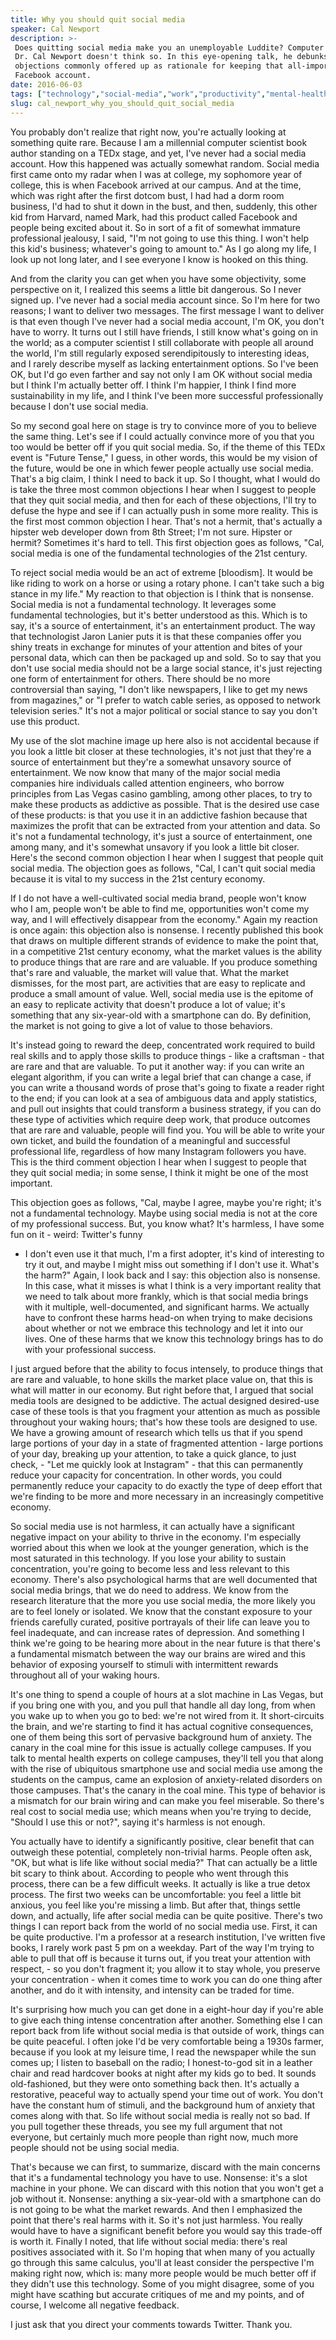 ```yaml
---
title: Why you should quit social media
speaker: Cal Newport
description: >-
 Does quitting social media make you an unemployable Luddite? Computer scientist
 Dr. Cal Newport doesn't think so. In this eye-opening talk, he debunks three
 objections commonly offered up as rationale for keeping that all-important
 Facebook account.
date: 2016-06-03
tags: ["technology","social-media","work","productivity","mental-health"]
slug: cal_newport_why_you_should_quit_social_media
---
```


You probably don't realize that right now, you're actually looking at something quite
rare. Because I am a millennial computer scientist book author standing on a TEDx stage,
and yet, I've never had a social media account. How this happened was actually somewhat
random. Social media first came onto my radar when I was at college, my sophomore year of
college, this is when Facebook arrived at our campus. And at the time, which was right
after the first dotcom bust, I had had a dorm room business, I'd had to shut it down in
the bust, and then, suddenly, this other kid from Harvard, named Mark, had this product
called Facebook and people being excited about it. So in sort of a fit of somewhat
immature professional jealousy, I said, "I'm not going to use this thing. I won't help
this kid's business; whatever's going to amount to." As I go along my life, I look up not
long later, and I see everyone I know is hooked on this thing.

And from the clarity you can get when you have some objectivity, some perspective on it, I
realized this seems a little bit dangerous. So I never signed up. I've never had a social
media account since. So I'm here for two reasons; I want to deliver two messages. The
first message I want to deliver is that even though I've never had a social media account,
I'm OK, you don't have to worry. It turns out I still have friends, I still know what's
going on in the world; as a computer scientist I still collaborate with people all around
the world, I'm still regularly exposed serendipitously to interesting ideas, and I rarely
describe myself as lacking entertainment options. So I've been OK, but I'd go even farther
and say not only I am OK without social media but I think I'm actually better off. I think
I'm happier, I think I find more sustainability in my life, and I think I've been more
successful professionally because I don't use social media.

So my second goal here on stage is try to convince more of you to believe the same thing.
Let's see if I could actually convince more of you that you too would be better off if you
quit social media. So, if the theme of this TEDx event is "Future Tense," I guess, in
other words, this would be my vision of the future, would be one in which fewer people
actually use social media. That's a big claim, I think I need to back it up. So I thought,
what I would do is take the three most common objections I hear when I suggest to people
that they quit social media, and then for each of these objections, I'll try to defuse the
hype and see if I can actually push in some more reality. This is the first most common
objection I hear. That's not a hermit, that's actually a hipster web developer down from
8th Street; I'm not sure. Hipster or hermit? Sometimes it's hard to tell. This first
objection goes as follows, "Cal, social media is one of the fundamental technologies of
the 21st century.

To reject social media would be an act of extreme [bloodism]. It would be like riding to
work on a horse or using a rotary phone. I can't take such a big stance in my life." My
reaction to that objection is I think that is nonsense. Social media is not a fundamental
technology. It leverages some fundamental technologies, but it's better understood as
this. Which is to say, it's a source of entertainment, it's an entertainment product. The
way that technologist Jaron Lanier puts it is that these companies offer you shiny treats
in exchange for minutes of your attention and bites of your personal data, which can then
be packaged up and sold. So to say that you don't use social media should not be a large
social stance, it's just rejecting one form of entertainment for others. There should be
no more controversial than saying, "I don't like newspapers, I like to get my news from
magazines," or "I prefer to watch cable series, as opposed to network television series."
It's not a major political or social stance to say you don't use this product.

My use of the slot machine image up here also is not accidental because if you look a
little bit closer at these technologies, it's not just that they're a source of
entertainment but they're a somewhat unsavory source of entertainment. We now know that
many of the major social media companies hire individuals called attention engineers, who
borrow principles from Las Vegas casino gambling, among other places, to try to make these
products as addictive as possible. That is the desired use case of these products: is that
you use it in an addictive fashion because that maximizes the profit that can be extracted
from your attention and data. So it's not a fundamental technology, it's just a source of
entertainment, one among many, and it's somewhat unsavory if you look a little bit closer.
Here's the second common objection I hear when I suggest that people quit social media.
The objection goes as follows, "Cal, I can't quit social media because it is vital to my
success in the 21st century economy.

If I do not have a well-cultivated social media brand, people won't know who I am, people
won't be able to find me, opportunities won't come my way, and I will effectively
disappear from the economy." Again my reaction is once again: this objection also is
nonsense. I recently published this book that draws on multiple different strands of
evidence to make the point that, in a competitive 21st century economy, what the market
values is the ability to produce things that are rare and are valuable. If you produce
something that's rare and valuable, the market will value that. What the market dismisses,
for the most part, are activities that are easy to replicate and produce a small amount of
value. Well, social media use is the epitome of an easy to replicate activity that doesn't
produce a lot of value; it's something that any six-year-old with a smartphone can do. By
definition, the market is not going to give a lot of value to those behaviors.

It's instead going to reward the deep, concentrated work required to build real skills and
to apply those skills to produce things - like a craftsman - that are rare and that are
valuable. To put it another way: if you can write an elegant algorithm, if you can write a
legal brief that can change a case, if you can write a thousand words of prose that's
going to fixate a reader right to the end; if you can look at a sea of ambiguous data and
apply statistics, and pull out insights that could transform a business strategy, if you
can do these type of activities which require deep work, that produce outcomes that are
rare and valuable, people will find you. You will be able to write your own ticket, and
build the foundation of a meaningful and successful professional life, regardless of how
many Instagram followers you have. This is the third comment objection I hear when I
suggest to people that they quit social media; in some sense, I think it might be one of
the most important.

This objection goes as follows, "Cal, maybe I agree, maybe you're right; it's not a
fundamental technology. Maybe using social media is not at the core of my professional
success. But, you know what? It's harmless, I have some fun on it - weird: Twitter's funny
- I don't even use it that much, I'm a first adopter, it's kind of interesting to try it
out, and maybe I might miss out something if I don't use it. What's the harm?" Again, I
look back and I say: this objection also is nonsense. In this case, what it misses is what
I think is a very important reality that we need to talk about more frankly, which is that
social media brings with it multiple, well-documented, and significant harms. We actually
have to confront these harms head-on when trying to make decisions about whether or not we
embrace this technology and let it into our lives. One of these harms that we know this
technology brings has to do with your professional success.

I just argued before that the ability to focus intensely, to produce things that are rare
and valuable, to hone skills the market place value on, that this is what will matter in
our economy. But right before that, I argued that social media tools are designed to be
addictive. The actual designed desired-use case of these tools is that you fragment your
attention as much as possible throughout your waking hours; that's how these tools are
designed to use. We have a growing amount of research which tells us that if you spend
large portions of your day in a state of fragmented attention - large portions of your
day, breaking up your attention, to take a quick glance, to just check, - "Let me quickly
look at Instagram" - that this can permanently reduce your capacity for concentration. In
other words, you could permanently reduce your capacity to do exactly the type of deep
effort that we're finding to be more and more necessary in an increasingly competitive
economy.

So social media use is not harmless, it can actually have a significant negative impact on
your ability to thrive in the economy. I'm especially worried about this when we look at
the younger generation, which is the most saturated in this technology. If you lose your
ability to sustain concentration, you're going to become less and less relevant to this
economy. There's also psychological harms that are well documented that social media
brings, that we do need to address. We know from the research literature that the more you
use social media, the more likely you are to feel lonely or isolated. We know that the
constant exposure to your friends carefully curated, positive portrayals of their life can
leave you to feel inadequate, and can increase rates of depression. And something I think
we're going to be hearing more about in the near future is that there's a fundamental
mismatch between the way our brains are wired and this behavior of exposing yourself to
stimuli with intermittent rewards throughout all of your waking hours.

It's one thing to spend a couple of hours at a slot machine in Las Vegas, but if you bring
one with you, and you pull that handle all day long, from when you wake up to when you go
to bed: we're not wired from it. It short-circuits the brain, and we're starting to find
it has actual cognitive consequences, one of them being this sort of pervasive background
hum of anxiety. The canary in the coal mine for this issue is actually college campuses.
If you talk to mental health experts on college campuses, they'll tell you that along with
the rise of ubiquitous smartphone use and social media use among the students on the
campus, came an explosion of anxiety-related disorders on those campuses. That's the
canary in the coal mine. This type of behavior is a mismatch for our brain wiring and can
make you feel miserable. So there's real cost to social media use; which means when you're
trying to decide, "Should I use this or not?", saying it's harmless is not
enough.

You actually have to identify a significantly positive, clear benefit that can outweigh
these potential, completely non-trivial harms. People often ask, "OK, but what is life
like without social media?" That can actually be a little bit scary to think about.
According to people who went through this process, there can be a few difficult weeks. It
actually is like a true detox process. The first two weeks can be uncomfortable: you feel
a little bit anxious, you feel like you're missing a limb. But after that, things settle
down, and actually, life after social media can be quite positive. There's two things I
can report back from the world of no social media use. First, it can be quite productive.
I'm a professor at a research institution, I've written five books, I rarely work past 5
pm on a weekday. Part of the way I'm trying to able to pull that off is because it turns
out, if you treat your attention with respect, - so you don't fragment it; you allow it to
stay whole, you preserve your concentration - when it comes time to work you can do one
thing after another, and do it with intensity, and intensity can be traded for
time.

It's surprising how much you can get done in a eight-hour day if you're able to give each
thing intense concentration after another. Something else I can report back from life
without social media is that outside of work, things can be quite peaceful. I often joke
I'd be very comfortable being a 1930s farmer, because if you look at my leisure time, I
read the newspaper while the sun comes up; I listen to baseball on the radio; I
honest-to-god sit in a leather chair and read hardcover books at night after my kids go to
bed. It sounds old-fashioned, but they were onto something back then. It's actually a
restorative, peaceful way to actually spend your time out of work. You don't have the
constant hum of stimuli, and the background hum of anxiety that comes along with that. So
life without social media is really not so bad. If you pull together these threads, you
see my full argument that not everyone, but certainly much more people than right now,
much more people should not be using social media.

That's because we can first, to summarize, discard with the main concerns that it's a
fundamental technology you have to use. Nonsense: it's a slot machine in your phone. We
can discard with this notion that you won't get a job without it. Nonsense: anything a
six-year-old with a smartphone can do is not going to be what the market rewards. And then
I emphasized the point that there's real harms with it. So it's not just harmless. You
really would have to have a significant benefit before you would say this trade-off is
worth it. Finally I noted, that life without social media: there's real positives
associated with it. So I'm hoping that when many of you actually go through this same
calculus, you'll at least consider the perspective I'm making right now, which is: many
more people would be much better off if they didn't use this technology. Some of you might
disagree, some of you might have scathing but accurate critiques of me and my points, and
of course, I welcome all negative feedback.

I just ask that you direct your comments towards Twitter. Thank you. 

<!--
ad_duration=0
event="TEDxTysons"
external_start_time=0
intro_duration=0
is_subtitle_required="False"
is_talk_featured="False"
language="en"
language_swap="False"
native_language="en"
number_of_related_talks=6
number_of_speakers=1
number_of_subtitled_videos=0
number_of_tags=5
number_of_talk_download_languages=12
number_of_talk_more_resources=0
number_of_talk_recommendations=0
number_of_talks_take_actions=0
post_ad_duration=0
published_timestamp="2018-03-28 20:42:53"
recording_date="2016-06-03"
speaker_description="Educator"
speaker_is_published=0
speaker_name="Cal Newport"
talk_name="Why you should quit social media"
talks_tags=["technology","social-media","work","productivity","mental-health"]
url_photo_talk="https://s3.amazonaws.com/talkstar-photos/uploads/187e8d86-54cb-4bfc-90ca-bb40d7dc8a61/Cal+Newport.jpeg"
url_webpage="https://www.ted.com/talks/cal_newport_why_you_should_quit_social_media"
video_type_name="TEDx Talk"
-->